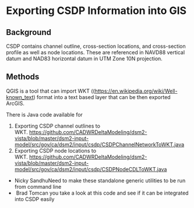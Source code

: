 # Exporting CSDP Information into GIS

## Background 

CSDP contains channel outline, cross-section locations, and
cross-section profile as well as node locations. These are referenced in
NAVD88 vertical datum and NAD83 horizontal datum in UTM Zone 10N
projection.

## Methods

QGIS is a tool that can import WKT
((<a href="https://en.wikipedia.org/wiki/Well-known_text"
rel="nofollow">https://en.wikipedia.org/wiki/Well-known_text</a>) format
into a text based layer that can be then exported ArcGIS. 

There is Java code available for 

1.  Exporting CSDP channel outlines to WKT. <a
    href="https://github.com/CADWRDeltaModeling/dsm2-vista/blob/master/dsm2-input-model/src/gov/ca/dsm2/input/csdp/CSDPChannelNetworkToWKT.java"
    rel="nofollow">https://github.com/CADWRDeltaModeling/dsm2-vista/blob/master/dsm2-input-model/src/gov/ca/dsm2/input/csdp/CSDPChannelNetworkToWKT.java</a>
2.  Exporting CSDP node locations to WKT. <a
    href="https://github.com/CADWRDeltaModeling/dsm2-vista/blob/master/dsm2-input-model/src/gov/ca/dsm2/input/csdp/CSDPNodeCDLToWKT.java"
    rel="nofollow">https://github.com/CADWRDeltaModeling/dsm2-vista/blob/master/dsm2-input-model/src/gov/ca/dsm2/input/csdp/CSDPNodeCDLToWKT.java</a>

-   Nicky SandhuNeed to make these standalone generic utilities to be
    run from command line
-    Brad Tomcan you take a look at this code and see if it can be
    integrated into CSDP easily
